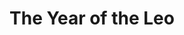 --- 
title: "The Year of the Leo"
description:
price: "SOLD"
category: 
images: 
    - /assets/img/yearoftheleo.png
order: 546
---